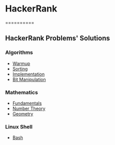 # HackerRank
==========
## HackerRank Problems' Solutions

### Algorithms

- [Warmup](./Domains/Algorithms/Warmup/README.md)
- [Sorting](./Domains/Algorithms/Sorting/README.md)
- [Implementation](./Domains/Algorithms/Implementation/README.md)
- [Bit Manipulation](./Domains/Algorithms/Bit%20Manipulation/README.md)

### Mathematics

- [Fundamentals](./Domains/Mathematics/Fundamentals/README.md)
- [Number Theory](./Domains/Mathematics/Number%20Theory/README.md)
- [Geometry](./Domains/Mathematics/Geometry/README.md)

### Linux Shell

- [Bash]()
